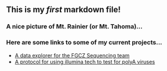 ## This is my _first_ markdown file!

### A nice picture of Mt. Rainier (or Mt. Tahoma)...


### Here are some links to some of my current projects...

* [A data explorer for the FGCZ Sequencing team](ngskpi.bfabric.org/apps/HTSequencing)
* [A protocol for using illumina tech to test for polyA viruses](https://www.biorxiv.org/content/10.1101/2020.06.02.130484v1)
